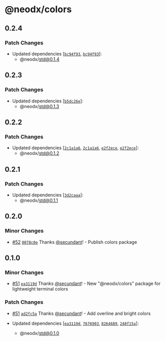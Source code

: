 # @neodx/colors

## 0.2.4

### Patch Changes

- Updated dependencies [[`bc94f93`](https://github.com/secundant/neodx/commit/bc94f933baecc6dad4702359ebde5bc64b81141e), [`bc94f93`](https://github.com/secundant/neodx/commit/bc94f933baecc6dad4702359ebde5bc64b81141e)]:
  - @neodx/std@0.1.4

## 0.2.3

### Patch Changes

- Updated dependencies [[`b5dc26e`](https://github.com/secundant/neodx/commit/b5dc26e0c47bab3f01863a15cf5db360e39efdcf)]:
  - @neodx/std@0.1.3

## 0.2.2

### Patch Changes

- Updated dependencies [[`2c1a1a6`](https://github.com/secundant/neodx/commit/2c1a1a6e1e2980f2fdd26260790707db7352bce8), [`2c1a1a6`](https://github.com/secundant/neodx/commit/2c1a1a6e1e2980f2fdd26260790707db7352bce8), [`e2f2ece`](https://github.com/secundant/neodx/commit/e2f2eceec7aaa5d4ddbc5f156a018cf3822d529a), [`e2f2ece`](https://github.com/secundant/neodx/commit/e2f2eceec7aaa5d4ddbc5f156a018cf3822d529a)]:
  - @neodx/std@0.1.2

## 0.2.1

### Patch Changes

- Updated dependencies [[`3d2caaa`](https://github.com/secundant/neodx/commit/3d2caaa792bcf392765c08d11c6a82c3a19295e4)]:
  - @neodx/std@0.1.1

## 0.2.0

### Minor Changes

- [#52](https://github.com/secundant/neodx/pull/52) [`0078c0e`](https://github.com/secundant/neodx/commit/0078c0ea65dba33fa422b14a9cc51d6c70851856) Thanks [@secundant](https://github.com/secundant)! - Publish colors package

## 0.1.0

### Minor Changes

- [#51](https://github.com/secundant/neodx/pull/51) [`ea3119d`](https://github.com/secundant/neodx/commit/ea3119d23cd6107b1a1c71caf69877511536a975) Thanks [@secundant](https://github.com/secundant)! - New "@neodx/colors" package for lightweight terminal colors

### Patch Changes

- [#51](https://github.com/secundant/neodx/pull/51) [`ad2fc5a`](https://github.com/secundant/neodx/commit/ad2fc5a19875cf5ceba23a90c8a1934d1a65b67b) Thanks [@secundant](https://github.com/secundant)! - Add overline and bright colors

- Updated dependencies [[`ea3119d`](https://github.com/secundant/neodx/commit/ea3119d23cd6107b1a1c71caf69877511536a975), [`7676903`](https://github.com/secundant/neodx/commit/76769036464164b3db2b9ff13a63b72e719430e6), [`8264689`](https://github.com/secundant/neodx/commit/826468971ee171e5e2a0a28c55e0a2e9411f12a3), [`248f15a`](https://github.com/secundant/neodx/commit/248f15ab83719f4fecc19c6882442c8815d3bfba)]:
  - @neodx/std@0.1.0
